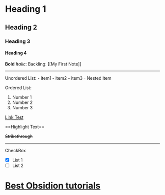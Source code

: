 # Heading 1
## Heading 2
### Heading 3
#### Heading 4

**Bold**
*Italic*:
Backling: [[My First Note]]

<hr>
Unordered List: 
- item1
- item2
- item3
	- Nested item
	
Ordered List:
1. Number 1
2. Number 2
3. Number 3

[Link Test](https://github.com/HimanshuChaudhery)

==Highlight Text==

~~Strikethrough~~

<hr>

CheckBox
- [x] List 1
- [ ] List 2

# [Best Obsidion tutorials](https://www.youtube.com/watch?v=gafuqdKwD_U)

 
 
 